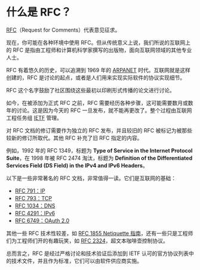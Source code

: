 # 什么是 RFC？

[RFC](https://zh.wikipedia.org/wiki/RFC)（Request for Comments）代表意见征求。

现在，你可能在各种环境中使用 RFC。但从传统意义上说，我们所说的互联网上的 RFC 是指由工程师和计算机科学家撰写的出版物，面向互联网领域的其他专业人士。

RFC 有着悠久的历史，可以追溯到 1969 年的 [ARPANET](https://zh.wikipedia.org/wiki/ARPANET) 时代。互联网就是这样创建的，RFC 是讨论的起点，或者是人们用来实现实际软件的协议实现细节。

RFC 这个名字鼓励了社区围绕这些最初以印刷形式传播的论文进行讨论。

如今，在被添加为正式 RFC 之前，RFC 需要经历各种步骤，这可能需要数月或数年的讨论。这是因为今天的 RFC 一旦发布，就不能再更改了。整个过程由互联网工程任务组 [IETF](https://zh.wikipedia.org/wiki/%E4%BA%92%E8%81%94%E7%BD%91%E5%B7%A5%E7%A8%8B%E4%BB%BB%E5%8A%A1%E7%BB%84) 管理。

对 RFC 文档的修订需要作为独立的 RFC 发布，并且较旧的 RFC 被标记为被那些较新的修订所取代。其他 RFC 补充了旧 RFC 指定的内容。

例如，1992 年的 RFC 1349，标题为 **Type of Service in the Internet Protocol Suite**，在 1998 年被 RFC 2474 淘汰，标题为 **Definition of the Differentiated Services Field (DS Field) in the IPv4 and IPv6 Headers**。

以下是一些非常著名的 RFC 文档，非常值得一读。它们是互联网的基础：

- [RFC 791：IP](https://tools.ietf.org/html/rfc791)
- [RFC 793：TCP](https://tools.ietf.org/html/rfc793)
- [RFC 1034：DNS](https://tools.ietf.org/html/rfc1034)
- [RFC 4291：IPv6](https://tools.ietf.org/html/rfc4291)
- [RFC 6749：OAuth 2.0](https://tools.ietf.org/html/rfc6749)

其他一些 RFC 技术性较差，如 [RFC 1855 Netiquette 指南](https://tools.ietf.org/html/rfc1855)，还有一些只是工程师们为工程师们开的有趣玩笑，如 [RFC 2324](https://tools.ietf.org/html/rfc2324)，超文本咖啡壶控制协议。

总而言之，RFC 是经过严格讨论和技术验证后添加到 IETF 认可的官方协议列表中的技术文件，并且作为标准，它们可以由软件供应商实施。
